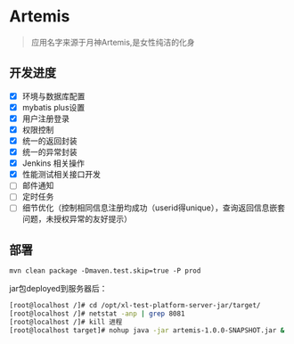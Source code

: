 # Artemis
> 应用名字来源于月神Artemis,是女性纯洁的化身

## 开发进度
- [x] 环境与数据库配置
- [x] mybatis plus设置
- [x] 用户注册登录
- [x] 权限控制
- [x] 统一的返回封装
- [x] 统一的异常封装
- [x] Jenkins 相关操作
- [x] 性能测试相关接口开发
- [ ] 邮件通知
- [ ] 定时任务
- [ ] 细节优化（控制相同信息注册均成功（userid得unique），查询返回信息嵌套问题，未授权异常的友好提示）

## 部署
`mvn clean package -Dmaven.test.skip=true -P prod`

jar包deployed到服务器后：

```bash
[root@localhost /]# cd /opt/xl-test-platform-server-jar/target/
[root@localhost /]# netstat -anp | grep 8081
[root@localhost /]# kill 进程
[root@localhost target]# nohup java -jar artemis-1.0.0-SNAPSHOT.jar &
```

